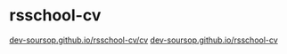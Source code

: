 # rsschool-cv
[dev-soursop.github.io/rsschool-cv/cv](https://dev-soursop.github.io/rsschool-cv/cv)
[dev-soursop.github.io/rsschool-cv](https://dev-soursop.github.io/rsschool-cv)
